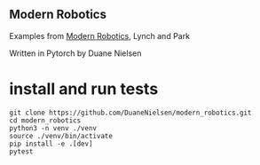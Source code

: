 ## Modern Robotics

Examples from [Modern Robotics](http://hades.mech.northwestern.edu/index.php/Modern_Robotics), Lynch and Park

Written in Pytorch by Duane Nielsen

# install and run tests

```
git clone https://github.com/DuaneNielsen/modern_robotics.git
cd modern_robotics
python3 -n venv ./venv
source ./venv/bin/activate
pip install -e .[dev]
pytest
```


